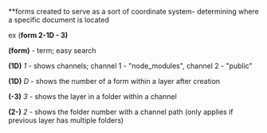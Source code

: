 **forms created to serve as a sort of coordinate system- determining where a specific document is located

ex (**form 2-1D - 3)**

**(form)** - term; easy search

**(1D)** *1* - shows channels; channel 1 - "node_modules", channel 2 - "public"

**(1D)** *D* - shows the number of a form within a layer after creation

**(-3)** *3* - shows the layer in a folder within a channel

**(2-)** *2* - shows the folder number with a channel path (only applies if previous layer has multiple folders)
